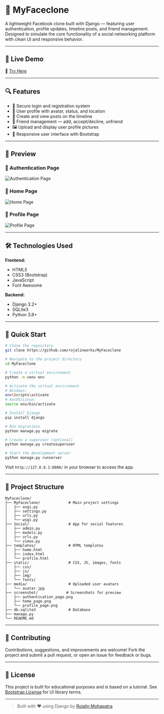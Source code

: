 
# 📘 MyFaceclone

A lightweight Facebook clone built with Django — featuring user authentication, profile updates, timeline posts, and friend management. Designed to simulate the core functionality of a social networking platform with clean UI and responsive behavior.

---

## 🎯 Live Demo

🔗 [Try Here](#)  
<!-- Replace # with your deployed live link if available -->

---

## 🔍 Features

* 🔐 Secure login and registration system
* 👤 User profile with avatar, status, and location
* 📝 Create and view posts on the timeline
* 👥 Friend management — add, accept/decline, unfriend
* 🖼 Upload and display user profile pictures
* 📱 Responsive user interface with Bootstrap

---

## 📸 Preview

### 🔹 Authentication Page  
![Authentication Page](screenshot/authentication_page.png)

### 🔹 Home Page  
![Home Page](screenshot/home_page.png)

### 🔹 Profile Page  
![Profile Page](screenshot/profile_page.png)

---

## 🛠 Technologies Used

**Frontend:**
- HTML5
- CSS3 (Bootstrap)
- JavaScript
- Font Awesome

**Backend:**
- Django 3.2+
- SQLite3
- Python 3.8+

---

## 🚀 Quick Start

```bash
# Clone the repository
git clone https://github.com/rojalinworks/MyFaceclone

# Navigate to the project directory
cd MyFaceclone

# Create a virtual environment
python -m venv env

# Activate the virtual environment
# Windows:
env\Scripts\activate
# macOS/Linux:
source env/bin/activate

# Install Django
pip install django

# Run migrations
python manage.py migrate

# Create a superuser (optional)
python manage.py createsuperuser

# Start the development server
python manage.py runserver
```

Visit `http://127.0.0.1:8000/` in your browser to access the app.

---

## 📁 Project Structure

```
MyFaceclone/
├── MyFaceclone/             # Main project settings
│   ├── asgi.py
│   ├── settings.py
│   ├── urls.py
│   └── wsgi.py
├── Social/                  # App for social features
│   ├── admin.py
│   ├── models.py
│   ├── urls.py
│   └── views.py
├── templates/               # HTML templates
│   ├── home.html
│   ├── index.html
│   └── profile.html
├── static/                  # CSS, JS, images, fonts
│   ├── css/
│   ├── js/
│   ├── img/
│   └── fonts/
├── media/                   # Uploaded user avatars
│   └── avatar.jpg
├── screenshot/             # Screenshots for preview
│   ├── authentication_page.png
│   ├── home_page.png
│   └── profile_page.png
├── db.sqlite3               # Database
├── manage.py
└── README.md

```
---

## 🤝 Contributing

Contributions, suggestions, and improvements are welcome!
Fork the project and submit a pull request, or open an issue for feedback or bugs.

---

## 📄 License

This project is built for educational purposes and is based on a tutorial.
See [Bootstrap License](https://github.com/twbs/bootstrap/blob/main/LICENSE) for UI library terms.

---

> Built with ❤ using Django by [Rojalin Mohapatra](https://github.com/rojalinworks)



